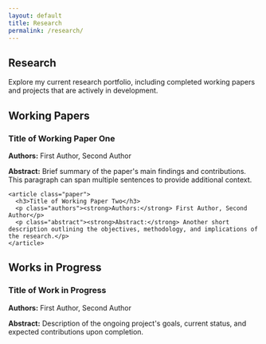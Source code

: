 ```yaml
---
layout: default
title: Research
permalink: /research/
---
```


<section class="section">
  <h1>Research</h1>
  <p>
    Explore my current research portfolio, including completed working papers and projects that are actively in development.
  </p>
</section>

<section class="section">
  <h2>Working Papers</h2>
  <div class="paper-list">
    <article class="paper">
      <h3>Title of Working Paper One</h3>
      <p class="authors"><strong>Authors:</strong> First Author, Second Author</p>
      <p class="abstract"><strong>Abstract:</strong> Brief summary of the paper's main findings and contributions. This paragraph can span multiple sentences to provide additional context.</p>
    </article>

    <article class="paper">
      <h3>Title of Working Paper Two</h3>
      <p class="authors"><strong>Authors:</strong> First Author, Second Author</p>
      <p class="abstract"><strong>Abstract:</strong> Another short description outlining the objectives, methodology, and implications of the research.</p>
    </article>
  </div>
</section>

<section class="section">
  <h2>Works in Progress</h2>
  <div class="paper-list">
    <article class="paper">
      <h3>Title of Work in Progress</h3>
      <p class="authors"><strong>Authors:</strong> First Author, Second Author</p>
      <p class="abstract"><strong>Abstract:</strong> Description of the ongoing project's goals, current status, and expected contributions upon completion.</p>
    </article>
  </div>
</section>

